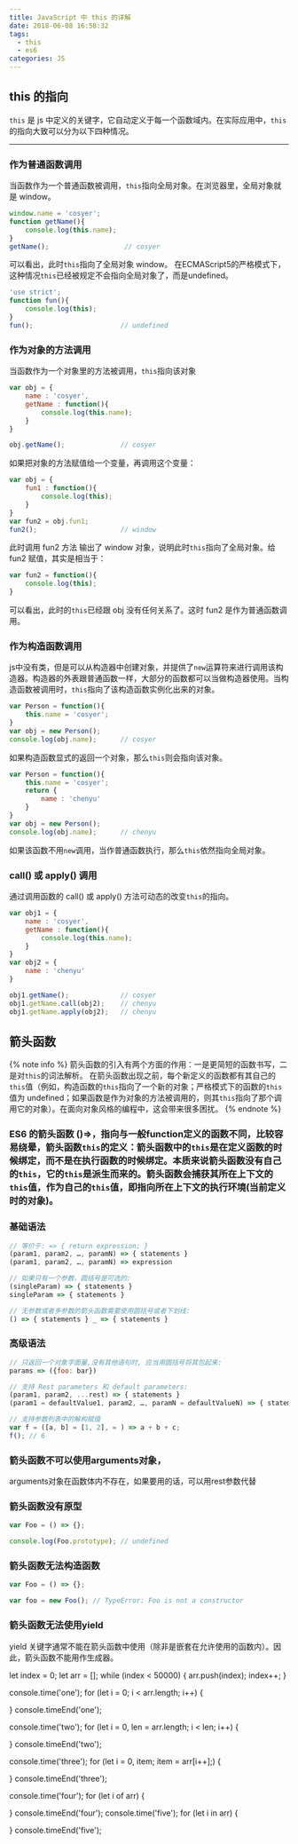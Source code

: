 ```yaml
---
title: JavaScript 中 this 的详解
date: 2018-06-08 16:58:32
tags:
  - this
  - es6
categories: JS
---
```


## this 的指向

`this` 是 js 中定义的关键字，它自动定义于每一个函数域内。在实际应用中，`this`的指向大致可以分为以下四种情况。

---
<!-- more -->
### 作为普通函数调用
当函数作为一个普通函数被调用，`this`指向全局对象。在浏览器里，全局对象就是 window。
```javascript
window.name = 'cosyer';
function getName(){
    console.log(this.name);
}
getName();                   // cosyer
```
可以看出，此时`this`指向了全局对象 window。
在ECMAScript5的严格模式下，这种情况`this`已经被规定不会指向全局对象了，而是undefined。
```javascript
'use strict';
function fun(){
    console.log(this);
}
fun();                      // undefined
```
### 作为对象的方法调用
当函数作为一个对象里的方法被调用，`this`指向该对象
```javascript
var obj = {
    name : 'cosyer',
    getName : function(){
        console.log(this.name);
    }
}

obj.getName();              // cosyer
```
如果把对象的方法赋值给一个变量，再调用这个变量：
```javascript
var obj = {
    fun1 : function(){
        console.log(this);
    }
}
var fun2 = obj.fun1;
fun2();                     // window
```
此时调用 fun2 方法 输出了 window 对象，说明此时`this`指向了全局对象。给 fun2 赋值，其实是相当于：
```javascript
var fun2 = function(){
    console.log(this);
}
```
可以看出，此时的`this`已经跟 obj 没有任何关系了。这时 fun2 是作为普通函数调用。

### 作为构造函数调用
js中没有类，但是可以从构造器中创建对象，并提供了`new`运算符来进行调用该构造器。构造器的外表跟普通函数一样，大部分的函数都可以当做构造器使用。当构造函数被调用时，`this`指向了该构造函数实例化出来的对象。
```javascript
var Person = function(){
    this.name = 'cosyer';
}
var obj = new Person();
console.log(obj.name);      // cosyer
```
如果构造函数显式的返回一个对象，那么`this`则会指向该对象。
```javascript
var Person = function(){
    this.name = 'cosyer';
    return {
        name : 'chenyu'
    }
}
var obj = new Person();
console.log(obj.name);      // chenyu
```
如果该函数不用`new`调用，当作普通函数执行，那么`this`依然指向全局对象。

### call() 或 apply() 调用
通过调用函数的 call() 或 apply() 方法可动态的改变`this`的指向。
```javascript
var obj1 = {
    name : 'cosyer',
    getName : function(){
        console.log(this.name);
    }
}
var obj2 = {
    name : 'chenyu'
}

obj1.getName();             // cosyer
obj1.getName.call(obj2);    // chenyu
obj1.getName.apply(obj2);   // chenyu
```
## 箭头函数 
{% note info %}
箭头函数的引入有两个方面的作用：一是更简短的函数书写，二是对`this`的词法解析。
在箭头函数出现之前，每个新定义的函数都有其自己的`this`值（例如，构造函数的`this`指向了一个新的对象；严格模式下的函数的`this`值为 undefined；如果函数是作为对象的方法被调用的，则其`this`指向了那个调用它的对象）。在面向对象风格的编程中，这会带来很多困扰。
{% endnote %}

### ES6 的箭头函数 ()=>，指向与一般function定义的函数不同，比较容易绕晕，箭头函数`this`的定义：箭头函数中的`this`是在定义函数的时候绑定，而不是在执行函数的时候绑定。本质来说箭头函数没有自己的`this`，它的`this`是派生而来的。箭头函数会捕获其所在上下文的`this`值，作为自己的`this`值，即指向所在上下文的执行环境(当前定义时的对象)。

### 基础语法
```javascript
// 等价于: => { return expression; } 
(param1, param2, …, paramN) => { statements }
(param1, param2, …, paramN) => expression

// 如果只有一个参数，圆括号是可选的:
(singleParam) => { statements }
singleParam => { statements }

// 无参数或者多参数的箭头函数需要使用圆括号或者下划线:
() => { statements } _ => { statements }
```
### 高级语法
```javascript
// 只返回一个对象字面量,没有其他语句时, 应当用圆括号将其包起来:
params => ({foo: bar})

// 支持 Rest parameters 和 default parameters:
(param1, param2, ...rest) => { statements }
(param1 = defaultValue1, param2, …, paramN = defaultValueN) => { statements }

// 支持参数列表中的解构赋值
var f = ([a, b] = [1, 2], = ) => a + b + c;
f(); // 6
```

### 箭头函数不可以使用arguments对象，
arguments对象在函数体内不存在，如果要用的话，可以用rest参数代替

### 箭头函数没有原型
```javascript
var Foo = () => {};

console.log(Foo.prototype); // undefined
```
### 箭头函数无法构造函数
```javascript
var Foo = () => {};

var foo = new Foo(); // TypeError: Foo is not a constructor
```
### 箭头函数无法使用yield
yield 关键字通常不能在箭头函数中使用（除非是嵌套在允许使用的函数内）。因此，箭头函数不能用作生成器。


let index = 0;
let arr = [];
while (index < 50000) {
    arr.push(index);
    index++;
}

console.time('one');
for (let i = 0; i < arr.length; i++) {

}
console.timeEnd('one');

console.time('two');
for (let i = 0, len = arr.length; i < len; i++) {

}
console.timeEnd('two');

console.time('three');
for (let i = 0, item; item = arr[i++];) {

}
console.timeEnd('three');

console.time('four');
for (let i of arr) {

}
console.timeEnd('four');
console.time('five');
for (let i in arr) {

}
console.timeEnd('five');